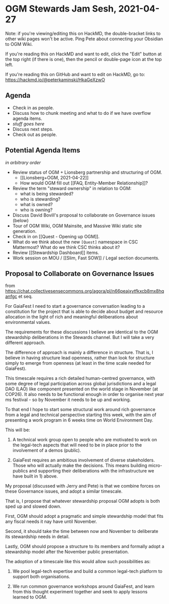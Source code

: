 # OGM Stewards Jam Sesh, 2021-04-27

Note: if you're viewing/editing this on HackMD, the double-bracket links to other wiki pages won't be active. Ping Pete about connecting your Obsidian to OGM Wiki.

If you're reading this on HackMD and want to edit, click the "Edit" button at the top right (if there is one), then the pencil or double-page icon at the top left.

If you're reading this on GitHub and want to edit on HackMD, go to: https://hackmd.io/@peterkaminski/HkaGeXzwO

## Agenda

- Check in as people.
- Discuss how to chunk meeting and what to do if we have overflow agenda items.
- _stuff goes here_
- Discuss next steps.
- Check out as people.

## Potential Agenda Items

_in arbitrary order_

- Review status of OGM + Lionsberg partnership and structuring of OGM.
	- [[Lionsberg+OGM, 2021-04-22]]
	- How would OGM fill out [[FAQ, Entity-Member Relationship]]?
- Review the term "steward ownership" in relation to OGM:
    - what is being stewarded?
    - who is stewarding?
    - what is owned?
    - who is owning?
- Discuss David Bovill's proposal to collaborate on Governance issues (below)
- Tour of OGM Wiki, OGM Mainsite, and Massive Wiki static site generation.
- Check in on [[Quest - Opening up OGM]].
- What do we think about the new `[Quest]` namespace in CSC Mattermost? What do we think CSC thinks about it?
- Review [[Stewardship Dashboard]] items.
- Work session on MOU / [[Slim, Fast SOW]] / Legal section documents.

## Proposal to Collaborate on Governance Issues

from https://chat.collectivesensecommons.org/agora/pl/n66peajxytfkxcb8mx8hqanfgc et seq.

For GaiaFest I need to start a governance conversation leading to a constitution for the project that is able to decide about budget and resource allocation in the light of rich and meaningful deliberations about environmental values.

The requirements for these discussions I believe are identical to the OGM stewardship deliberations in the Stewards channel. But I will take a very different approach.

The difference of approach is mainly a difference in structure. That is, I believe in having structure lead openness, rather than look for structure simply to emerge from openness (at least in the time scale needed for GaiaFest). 

This timescale requires a rich detailed human-centred governance, with some degree of legal participation across global jurisdictions and a legal DAO (LAO) like component presented on the world stage in November (at COP26). It also needs to be functional enough in order to organise next year ms festival - so by November it needs to be up and working.

To that end I hope to start some structural work around rich governance from a legal and technical perspective starting this week, with the aim of presenting a work program in 6 weeks time on World Environment Day.

This will be:

1) A technical work group open to people who are motivated to work on the legal-tech aspects that will need to be in place prior to the involvement of a demos (public).

2) GaiaFest requires an ambitious involvement of diverse stakeholders. Those who will actually make the decisions. This means building micro-publics and supporting their deliberations with the infrastructure we have built in 1) above.

My proposal (discussed with Jerry and Pete) is that we combine forces on these Governance issues, and adopt a similar timescale.

That is, I propose that whatever stewardship proposal OGM adopts is both sped up and slowed down. 

First, OGM should adopt a pragmatic and simple stewardship model that fits any fiscal needs it nay have until November. 

Second, it should take the time between now and November to deliberate its stewardship needs in detail. 

Lastly, OGM should propose a structure to its members and formally adopt a stewardship model after the November public presentation.

The adoption of a timescale like this would allow such possibilities as:

1) We pool legal-tech expertise and build a common legal-tech platform to support both organisations.

2) We run common governance workshops around GaiaFest, and learn from this thought experiment together and seek to apply lessons learned to OGM.